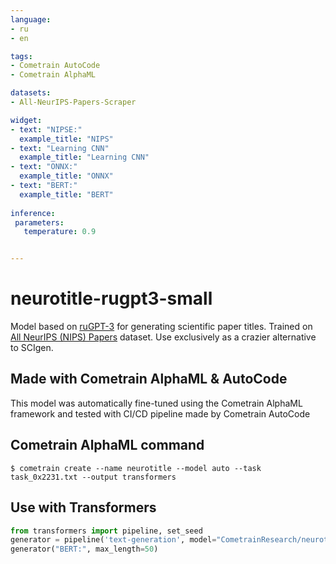 ```yaml
---
language:
- ru
- en

tags:
- Cometrain AutoCode
- Cometrain AlphaML

datasets:
- All-NeurIPS-Papers-Scraper

widget:
- text: "NIPSE:"
  example_title: "NIPS"
- text: "Learning CNN"
  example_title: "Learning CNN"
- text: "ONNX:"
  example_title: "ONNX"
- text: "BERT:"
  example_title: "BERT"
 
inference:
 parameters:
   temperature: 0.9


---
```


# neurotitle-rugpt3-small
Model based on [ruGPT-3](https://huggingface.co/sberbank-ai) for generating scientific paper titles.
Trained on [All NeurIPS (NIPS) Papers](https://www.kaggle.com/rowhitswami/nips-papers-1987-2019-updated) dataset.
Use exclusively as a crazier alternative to SCIgen.

## Made with Cometrain AlphaML & AutoCode
This model was automatically fine-tuned using the Cometrain AlphaML framework and tested with CI/CD pipeline made by Cometrain AutoCode

## Cometrain AlphaML command
```shell
$ cometrain create --name neurotitle --model auto --task task_0x2231.txt --output transformers
```
## Use with Transformers
```python
from transformers import pipeline, set_seed
generator = pipeline('text-generation', model="CometrainResearch/neurotitle-rugpt3-small")
generator("BERT:", max_length=50)
```
